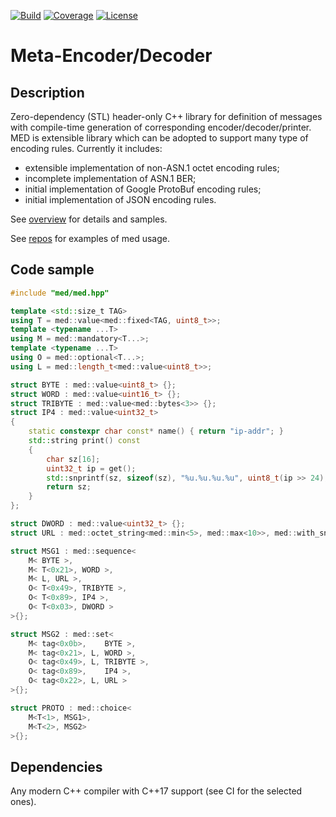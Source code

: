 [![Build](https://github.com/cppden/med/workflows/Linux/badge.svg)](https://github.com/cppden/med/actions?query=workflow%3ALinux)
[![Coverage](https://codecov.io/gh/cppden/med/branch/master/graph/badge.svg?token=FP0KOE0YAW)](https://codecov.io/gh/cppden/med)
[![License](https://img.shields.io/github/license/mashape/apistatus.svg)](../master/LICENSE)

# Meta-Encoder/Decoder

## Description
Zero-dependency (STL) header-only C++ library for definition of messages with compile-time generation of corresponding encoder/decoder/printer.
MED is extensible library which can be adopted to support many type of encoding rules. Currently it includes:
* extensible implementation of non-ASN.1 octet encoding rules;
* incomplete implementation of ASN.1 BER;
* initial implementation of Google ProtoBuf encoding rules;
* initial implementation of JSON encoding rules.

See [overview](doc/Overview.md) for details and samples.

See [repos](https://github.com/cppden/gtpu) for examples of med usage.

## Code sample
```cpp
#include "med/med.hpp"

template <std::size_t TAG>
using T = med::value<med::fixed<TAG, uint8_t>>;
template <typename ...T>
using M = med::mandatory<T...>;
template <typename ...T>
using O = med::optional<T...>;
using L = med::length_t<med::value<uint8_t>>;

struct BYTE : med::value<uint8_t> {};
struct WORD : med::value<uint16_t> {};
struct TRIBYTE : med::value<med::bytes<3>> {};
struct IP4 : med::value<uint32_t>
{
	static constexpr char const* name() { return "ip-addr"; }
	std::string print() const
	{
		char sz[16];
		uint32_t ip = get();
		std::snprintf(sz, sizeof(sz), "%u.%u.%u.%u", uint8_t(ip >> 24), uint8_t(ip >> 16), uint8_t(ip >> 8), uint8_t(ip));
		return sz;
	}
};

struct DWORD : med::value<uint32_t> {};
struct URL : med::octet_string<med::min<5>, med::max<10>>, med::with_snapshot {};

struct MSG1 : med::sequence<
	M< BYTE >,
	M< T<0x21>, WORD >,
	M< L, URL >,
	O< T<0x49>, TRIBYTE >,
	O< T<0x89>, IP4 >,
	O< T<0x03>, DWORD >
>{};

struct MSG2 : med::set<
	M< tag<0x0b>,    BYTE >,
	M< tag<0x21>, L, WORD >,
	O< tag<0x49>, L, TRIBYTE >,
	O< tag<0x89>,    IP4 >,
	O< tag<0x22>, L, URL >
>{};

struct PROTO : med::choice<
	M<T<1>, MSG1>,
	M<T<2>, MSG2>
>{};
```

## Dependencies
Any modern C++ compiler with C++17 support (see CI for the selected ones).
